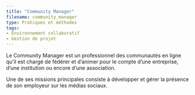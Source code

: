```yaml
---
title: "Community Manager"
filename: community_manager
type: Pratiques et méthodes
tags:
- Environnement collaboratif
- Gestion de projet
---
```


Le Community Manager est un professionnel des communautés en ligne qu’il est chargé de fédérer et d’animer pour le compte d’une entreprise, d’une institution ou encore d’une association. 

Une de ses missions principales consiste à développer et gérer la présence de son employeur sur les médias sociaux.


